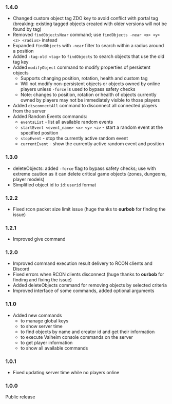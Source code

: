 ### 1.4.0
- Changed custom object tag ZDO key to avoid conflict with portal tag (breaking: existing tagged objects created with older versions will not be found by tag)
- Removed `findObjectsNear` command; use `findObjects -near <x> <y> <z> <radius>` instead
- Expanded `findObjects` with `-near` filter to search within a radius around a position
- Added `-tag-old <tag>` to `findObjects` to search objects that use the old tag key
- Added `modifyObject` command to modify properties of persistent objects
  - Supports changing position, rotation, health and custom tag
  - Will not modify non-persistent objects or objects owned by online players unless `-force` is used to bypass safety checks
  - Note: changes to position, rotation or health of objects currently owned by players may not be immediately visible to those players
- Added `disconnectAll` command to disconnect all connected players from the server
- Added Random Events commands:
  - `eventsList` - list all available random events
  - `startEvent <event_name> <x> <y> <z>` - start a random event at the specified position
  - `stopEvent` - stop the currently active random event
  - `currentEvent` - show the currently active random event and position

### 1.3.0
- deleteObjects: added `-force` flag to bypass safety checks; use with extreme caution as it can delete critical game objects (zones, dungeons, player models)
- Simplified object id to `id:userid` format

### 1.2.2
- Fixed rcon packet size limit issue (huge thanks to **ourbob** for finding the issue)

### 1.2.1
- Improved give command

### 1.2.0
- Improved command execution result delivery to RCON clients and Discord
- Fixed errors when RCON clients disconnect (huge thanks to **ourbob** for finding and fixing the issue)
- Added deleteObjects command for removing objects by selected criteria
- Improved interface of some commands, added optional arguments

### 1.1.0
- Added new commands
    - to manage global keys
    - to show server time
    - to find objects by name and creator id and get their information
    - to execute Valheim console commands on the server
    - to get player information
    - to show all available commands

### 1.0.1 
- Fixed updating server time while no players online

### 1.0.0 
Public release
